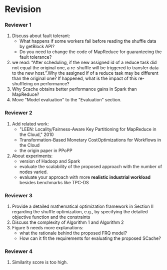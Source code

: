 # Revision

### Reviewer 1

1. Discuss about fault tolerant:
   - What happens if some workers fail before reading the shuffle data by getBlock API?
   - Do you need to change the code of MapReduce for guaranteeing the fault tolerance?
2. we read: “After scheduling, if the new assigned id of a reduce task did not equal the original one, a re-shuffle will be triggered to transfer data to the new host.”.Why the assigned if of a reduce task may be different than the original one? If happened, what is the impact of this re-shuffleing on performance?
3. Why Scache obtains better performance gains in Spark than MapReduce?
4. Move "Model evaluation" to the "Evaluation" section.

### Reviewer 2

1. Add related work:
   - "LEEN: Locality/Fairness-Aware Key Partitioning for MapReduce in the Cloud," 2010
   - Transformation-Based Monetary CostOptimizations for Workflows in the Cloud
   - the origin paper in PPoPP
2. About experiments:
   - version of Hadoop and Spark
   - evaluate the scalability of the proposed approach with the number of nodes varied.
   - evaluate your approach with more **realistic industrial workload** besides benchmarks like TPC-DS

### Reviewer 3

1. Provide a detailed mathematical optimization framework in Section II regarding the shuffle optimization, e.g., by specifying the detailed objective function and the constraints
2. Discuss the complexity of Algorithm 1 and Algorithm 2
3. Figure 5 needs more explanations:
   - what the rationale behind the proposed FRQ model?
   - How can it fit the requirements for evaluating the proposed SCache?

### Reviewer 4

1. Similarity score is too high.